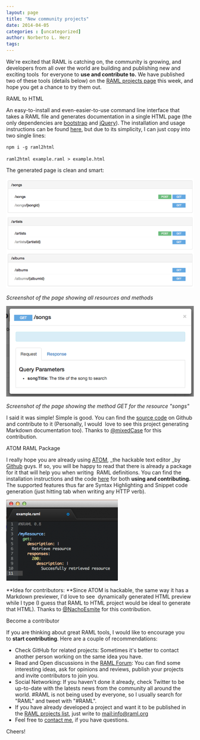 ```yaml
---
layout: page
title: "New community projects"
date: 2014-04-05
categories : [uncategorized]
author: Norberto L. Herz
tags:
---
```


We're excited that RAML is catching on, the community is growing, and developers from all over the world are building and publishing new and exciting tools  for everyone to **use and contribute to.** We have published two of these tools (details below) on the [RAML projects page](http://raml.org/projects) this week, and hope you get a chance to try them out.

RAML to HTML

An easy-to-install and even-easier-to-use command line interface that takes a RAML file and generates documentation in a single HTML page (the only dependencies are [bootstrap](http://getbootstrap.com/) and [jQuery](http://jquery.com/)). The installation and usage instructions can be found [here](https://www.npmjs.org/package/raml2html), but due to its simplicity, I can just copy into two single lines:

    npm i -g raml2html

    raml2html example.raml > example.html

The generated page is clean and smart:

![Screen-Shot-2014-04-04-at-8.55.45-PM.png](/post_images/Screen-Shot-2014-04-04-at-8.55.45-PM.png "Screen-Shot-2014-04-04-at-8.55.45-PM.png")

_Screenshot of the page showing all resources and methods_

![Screen-Shot-2014-04-04-at-8.56.07-PM.png](/post_images/Screen-Shot-2014-04-04-at-8.56.07-PM.png "Screen-Shot-2014-04-04-at-8.56.07-PM.png")

_Screenshot of the page showing the method GET for the resource "songs"_

I said it was simple! Simple is good. You can find the [source code](https://github.com/kevinrenskers/raml2html) on Github and contribute to it (Personally, I would  love to see this project generating Markdown documentation too). Thanks to [@mixedCase](https://twitter.com/mixedCase) for this contribution.

ATOM RAML Package

I really hope you are already using [ATOM](https://atom.io/), _the hackable text editor _by [Github](https://github.com/) guys. If so, you will be happy to read that there is already a package for it that will help you when writing  RAML definitions. You can find the installation instructions and the code [here](https://github.com/n4ch03/atom-raml) for both **using and contributing.** The supported features thus far are Syntax Highlighting and Snippet code generation (just hitting tab when writing any HTTP verb).

[![Screen-Shot-2014-04-04-at-9.19.16-PM-300x217.png](/post_images/Screen-Shot-2014-04-04-at-9.19.16-PM-300x217.png "Screen-Shot-2014-04-04-at-9.19.16-PM-300x217.png")](/post_images/Screen-Shot-2014-04-04-at-9.19.16-PM.png)

**Idea for contributors: **Since ATOM is hackable, the same way it has a Markdown previewer, I'd love to see  dynamically generated HTML preview while I type (I guess that RAML to HTML project would be ideal to generate that HTML). Thanks to [@NachoEsmite](https://twitter.com/NachoEsmite) for this contribution.

Become a contributor

If you are thinking about great RAML tools, I would like to encourage you to **start contributing**. Here are a couple of recommendations:

*   Check GitHub for related projects: Sometimes it's better to contact another person working on the same idea you have.
*   Read and Open discussions in the [RAML Forum](http://forums.raml.org): You can find some interesting ideas, ask for opinions and reviews, publish your projects and invite contributors to join you.
*   Social Networking: If you haven't done it already, check Twitter to be up-to-date with the latests news from the community all around the world. #RAML is not being used by everyone, so I usually search for "RAML" and tweet with "#RAML".
*   If you have already developed a project and want it to be published in the [RAML projects list](http://raml.org/projects.html), just write to [mail:info@raml.org](info@raml.org)
*   Feel free to [contact me](http://twitter.com/nohorbee), if you have questions.

Cheers!